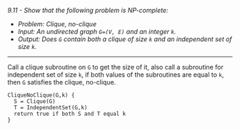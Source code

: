 *9.11 - Show that the following problem is NP-complete:*
- *Problem: Clique, no-clique*
- *Input: An undirected graph `G=(V, E)` and an integer `k`.*
- *Output: Does `G` contain both a clique of size `k` and an independent set of size `k`.*
***
Call a clique subroutine on `G` to get the size of it, also call a subroutine for independent set of size `k`, if both values of the subroutines are equal to `k`, then `G` satisfies the clique, no-clique.
```
CliqueNoClique(G,k) {
  S = Clique(G)
  T = IndependentSet(G,k)
  return true if both S and T equal k
}
```
